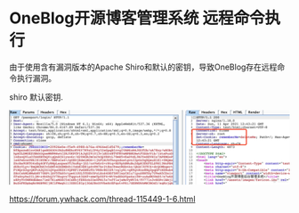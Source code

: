 # OneBlog开源博客管理系统 远程命令执行

由于使用含有漏洞版本的Apache Shiro和默认的密钥，导致OneBlog存在远程命令执行漏洞。

shiro 默认密钥.

![](images/16215855485022/16215855715459.jpg)


https://forum.ywhack.com/thread-115449-1-6.html